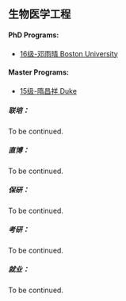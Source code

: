 ## 生物医学工程

#### PhD Programs:

  - [16级-邓雨晴 Boston University](grad-application/biomedical-engineering/[US]-16-dengyuqing.md)

#### Master Programs:

  - [15级-隋昌祥 Duke](grad-application/biomedical-engineering/[US]-15-suichangxiang.md)

##### 联培：

To be continued.

##### 直博：

To be continued.

##### 保研：

To be continued.

##### 考研：

To be continued.

##### 就业：

To be continued.
